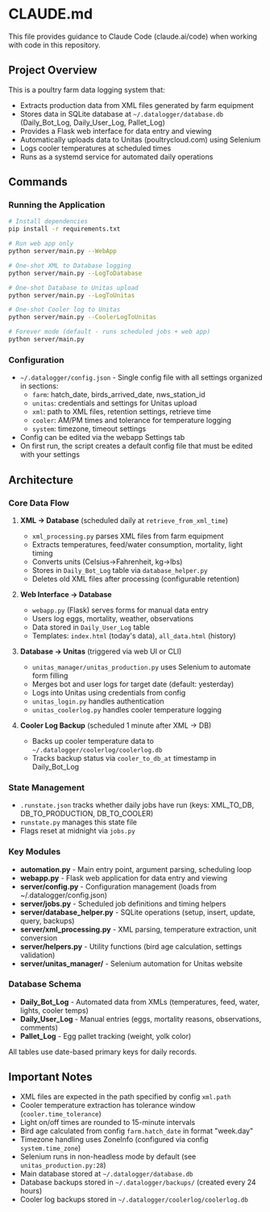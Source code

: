 # CLAUDE.md

This file provides guidance to Claude Code (claude.ai/code) when working with code in this repository.

## Project Overview

This is a poultry farm data logging system that:
- Extracts production data from XML files generated by farm equipment
- Stores data in SQLite database at `~/.datalogger/database.db` (Daily_Bot_Log, Daily_User_Log, Pallet_Log)
- Provides a Flask web interface for data entry and viewing
- Automatically uploads data to Unitas (poultrycloud.com) using Selenium
- Logs cooler temperatures at scheduled times
- Runs as a systemd service for automated daily operations

## Commands

### Running the Application

```bash
# Install dependencies
pip install -r requirements.txt

# Run web app only
python server/main.py --WebApp

# One-shot XML to Database logging
python server/main.py --LogToDatabase

# One-shot Database to Unitas upload
python server/main.py --LogToUnitas

# One-shot Cooler log to Unitas
python server/main.py --CoolerLogToUnitas

# Forever mode (default - runs scheduled jobs + web app)
python server/main.py
```

### Configuration

- `~/.datalogger/config.json` - Single config file with all settings organized in sections:
  - `farm`: hatch_date, birds_arrived_date, nws_station_id
  - `unitas`: credentials and settings for Unitas upload
  - `xml`: path to XML files, retention settings, retrieve time
  - `cooler`: AM/PM times and tolerance for temperature logging
  - `system`: timezone, timeout settings
- Config can be edited via the webapp Settings tab
- On first run, the script creates a default config file that must be edited with your settings

## Architecture

### Core Data Flow

1. **XML → Database** (scheduled daily at `retrieve_from_xml_time`)
   - `xml_processing.py` parses XML files from farm equipment
   - Extracts temperatures, feed/water consumption, mortality, light timing
   - Converts units (Celsius→Fahrenheit, kg→lbs)
   - Stores in `Daily_Bot_Log` table via `database_helper.py`
   - Deletes old XML files after processing (configurable retention)

2. **Web Interface → Database**
   - `webapp.py` (Flask) serves forms for manual data entry
   - Users log eggs, mortality, weather, observations
   - Data stored in `Daily_User_Log` table
   - Templates: `index.html` (today's data), `all_data.html` (history)

3. **Database → Unitas** (triggered via web UI or CLI)
   - `unitas_manager/unitas_production.py` uses Selenium to automate form filling
   - Merges bot and user logs for target date (default: yesterday)
   - Logs into Unitas using credentials from config
   - `unitas_login.py` handles authentication
   - `unitas_coolerlog.py` handles cooler temperature logging

4. **Cooler Log Backup** (scheduled 1 minute after XML → DB)
   - Backs up cooler temperature data to `~/.datalogger/coolerlog/coolerlog.db`
   - Tracks backup status via `cooler_to_db_at` timestamp in Daily_Bot_Log

### State Management

- `.runstate.json` tracks whether daily jobs have run (keys: XML_TO_DB, DB_TO_PRODUCTION, DB_TO_COOLER)
- `runstate.py` manages this state file
- Flags reset at midnight via `jobs.py`

### Key Modules

- **automation.py** - Main entry point, argument parsing, scheduling loop
- **webapp.py** - Flask web application for data entry and viewing
- **server/config.py** - Configuration management (loads from ~/.datalogger/config.json)
- **server/jobs.py** - Scheduled job definitions and timing helpers
- **server/database_helper.py** - SQLite operations (setup, insert, update, query, backups)
- **server/xml_processing.py** - XML parsing, temperature extraction, unit conversion
- **server/helpers.py** - Utility functions (bird age calculation, settings validation)
- **server/unitas_manager/** - Selenium automation for Unitas website

### Database Schema

- **Daily_Bot_Log** - Automated data from XMLs (temperatures, feed, water, lights, cooler temps)
- **Daily_User_Log** - Manual entries (eggs, mortality reasons, observations, comments)
- **Pallet_Log** - Egg pallet tracking (weight, yolk color)

All tables use date-based primary keys for daily records.

## Important Notes

- XML files are expected in the path specified by config `xml.path`
- Cooler temperature extraction has tolerance window (`cooler.time_tolerance`)
- Light on/off times are rounded to 15-minute intervals
- Bird age calculated from config `farm.hatch_date` in format "week.day"
- Timezone handling uses ZoneInfo (configured via config `system.time_zone`)
- Selenium runs in non-headless mode by default (see `unitas_production.py:28`)
- Main database stored at `~/.datalogger/database.db`
- Database backups stored in `~/.datalogger/backups/` (created every 24 hours)
- Cooler log backups stored in `~/.datalogger/coolerlog/coolerlog.db`
